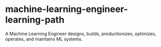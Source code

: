 # machine-learning-engineer-learning-path
A Machine Learning Engineer designs, builds, productionizes, optimizes, operates, and maintains ML systems.
